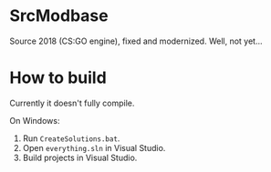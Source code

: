 # SrcModbase
Source 2018 (CS:GO engine), fixed and modernized.
Well, not yet...

# How to build
Currently it doesn't fully compile.

On Windows:
1. Run `CreateSolutions.bat`.
2. Open `everything.sln` in Visual Studio.
3. Build projects in Visual Studio.